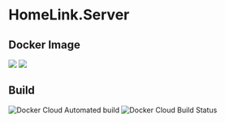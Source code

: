 # HomeLink.Server

## Docker Image
[![](https://images.microbadger.com/badges/version/spekter/homelinkserver.svg)](https://microbadger.com/images/spekter/homelinkserver "Get your own version badge on microbadger.com") [![](https://images.microbadger.com/badges/image/spekter/homelinkserver.svg)](https://microbadger.com/images/spekter/homelinkserver "Get your own image badge on microbadger.com")

## Build
![Docker Cloud Automated build](https://img.shields.io/docker/cloud/automated/spekter/homelinkserver.svg) ![Docker Cloud Build Status](https://img.shields.io/docker/cloud/build/spekter/homelinkserver.svg)
